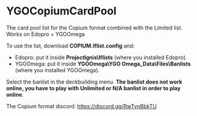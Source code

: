 # YGOCopiumCardPool
The card pool list for the Copium format combined with the Limited list. Works on Edopro + YGOOmega

To use the list, download **COPIUM.lflist.config** and:
- Edopro: put it inside **ProjectIgnis\lflists** (where you installed Edopro).
- YGOOmega: put it inside **YGOOmega\YGO Omega_Data\Files\Banlists** (where you installed YGOOmega).

Select the banlist in the deckbuilding menu. **The banlist does not work online, you have to play with Unlimited or N/A banlist in order to play online**.

The Copium format discord: https://discord.gg/RwTynBbkTU
